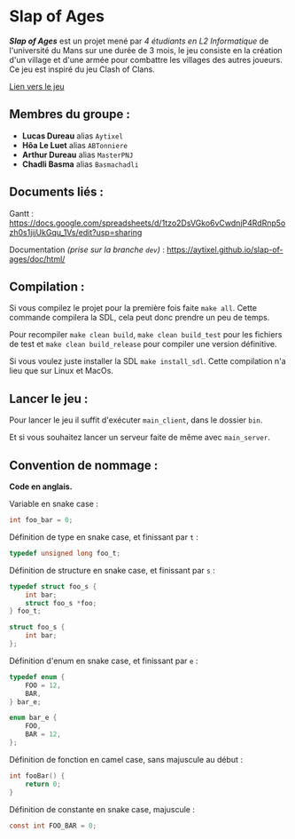 # Slap of Ages

***Slap of Ages*** est un projet mené par *4 étudiants en L2 Informatique* de l'université du Mans sur une durée de 3 mois, le jeu consiste en la création d'un village et d'une armée pour combattre les villages des autres joueurs. Ce jeu est inspiré du jeu Clash of Clans.

[Lien vers le jeu](https://play.google.com/store/apps/details?id=com.supercell.clashofclans&hl=fr&gl=US)

## Membres du groupe :
- **Lucas Dureau** alias `Aytixel`
- **Hôa Le Luet** alias `ABTonniere`
- **Arthur Dureau** alias `MasterPNJ`
- **Chadli Basma** alias `Basmachadli`

## Documents liés :

Gantt : https://docs.google.com/spreadsheets/d/1tzo2DsVGko6vCwdnjP4RdRnp5ozh0s1jijUkGqu_1Vs/edit?usp=sharing

Documentation *(prise sur la branche `dev`)* : https://aytixel.github.io/slap-of-ages/doc/html/

## Compilation :

Si vous compilez le projet pour la première fois faite `make all`. Cette commande compilera la SDL, cela peut donc prendre un peu de temps.

Pour recompiler `make clean build`, `make clean build_test` pour les fichiers de test et `make clean build_release` pour compiler une version définitive.

Si vous voulez juste installer la SDL `make install_sdl`. Cette compilation n'a lieu que sur Linux et MacOs.

## Lancer le jeu :

Pour lancer le jeu il suffit d'exécuter `main_client`, dans le dossier `bin`.

Et si vous souhaitez lancer un serveur faite de même avec `main_server`.

## Convention de nommage :

**Code en anglais.**

Variable en snake case :
```c
int foo_bar = 0;
```

Définition de type en snake case, et finissant par `t` :
```c
typedef unsigned long foo_t;
```

Définition de structure en snake case, et finissant par `s` :
```c
typedef struct foo_s {
    int bar;
    struct foo_s *foo;
} foo_t;
```
```c
struct foo_s {
    int bar;
};
```

Définition d'enum en snake case, et finissant par `e` :
```c
typedef enum {
    FOO = 12,
    BAR,
} bar_e;
```
```c
enum bar_e {
    FOO,
    BAR = 12,
};
```

Définition de fonction en camel case, sans majuscule au début :
```c
int fooBar() {
    return 0;
}
```

Définition de constante en snake case, majuscule :
```c
const int FOO_BAR = 0;
```
